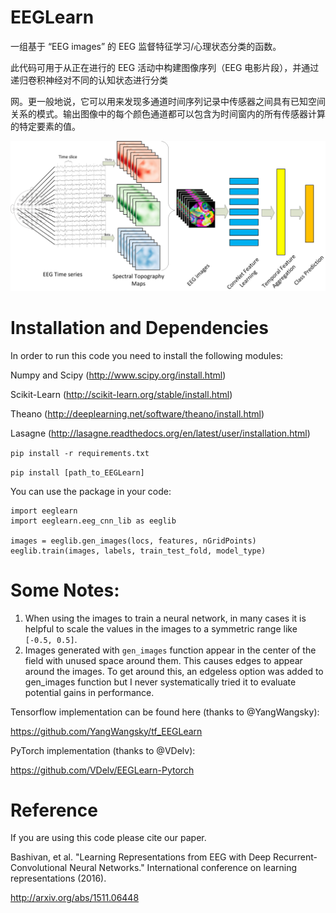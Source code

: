 # EEGLearn
一组基于 “EEG images” 的 EEG 监督特征学习/心理状态分类的函数。

此代码可用于从正在进行的 EEG 活动中构建图像序列（EEG 电影片段），并通过递归卷积神经对不同的认知状态进行分类

网。更一般地说，它可以用来发现多通道时间序列记录中传感器之间具有已知空间关系的模式。输出图像中的每个颜色通道都可以包含为时间窗内的所有传感器计算的特定要素的值。

![alt text](diagram.png "Converting EEG recordings to movie snippets")

# Installation and Dependencies
In order to run this code you need to install the following modules:

Numpy and Scipy (http://www.scipy.org/install.html)

Scikit-Learn (http://scikit-learn.org/stable/install.html)

Theano (http://deeplearning.net/software/theano/install.html)

Lasagne (http://lasagne.readthedocs.org/en/latest/user/installation.html)

`pip install -r requirements.txt`

`pip install [path_to_EEGLearn]`

You can use the package in your code:
```
import eeglearn
import eeglearn.eeg_cnn_lib as eeglib

images = eeglib.gen_images(locs, features, nGridPoints)
eeglib.train(images, labels, train_test_fold, model_type)
```

# Some Notes:
1. When using the images to train a neural network, in many cases it is helpful to scale the values in the images to a symmetric range like `[-0.5, 0.5]`.
2. Images generated with `gen_images` function appear in the center of the field with unused space around them. This causes edges to appear around the images. To get around this, an edgeless option was added to gen_images function but I never systematically tried it to evaluate potential gains in performance.

Tensorflow implementation can be found here (thanks to @YangWangsky):

https://github.com/YangWangsky/tf_EEGLearn

PyTorch implementation (thanks to @VDelv):

https://github.com/VDelv/EEGLearn-Pytorch

# Reference
If you are using this code please cite our paper.

Bashivan, et al. "Learning Representations from EEG with Deep Recurrent-Convolutional Neural Networks." International conference on learning representations (2016).

http://arxiv.org/abs/1511.06448
